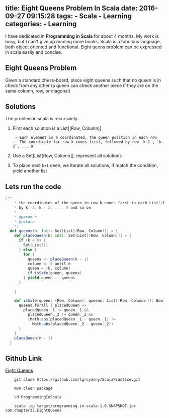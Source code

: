 title: Eight Queens Problem In Scala
date: 2016-09-27 09:15:28
tags:
    - Scala
    - Learning
categories:
      - Learning
---

I have dedicated in **Programming in Scala** for about 4 months. My work is busy, but I can't give up reading more books.
Scala is a fabulous language, both object oriented and functional.
Eight qeens problem can be expressed in scala easily and concise.
<!--more-->

## Eight Queens Problem
Given a standard chess-board, place eight queens such that no queen is in check from any other (a queen can check another piece if they are on the same column, row, or diagonal)

## Solutions

The problem in scala is recursively.

1. First each solution is a List[(Row, Column)]
		
		- Each element is a coordinated, the queen position in each row
		- The coordicate for row k comes first, followed by row `k-1`, `k-2`, ... 0

2. Use a Set[List[Row, Column]], represent all solutions
3. To place next `k+1` qeen, we iterate all solutions, if match the condition, yield another list


## Lets run the code
```scala
/**
    * the coordinates of the queen in row k comes first in each List[(ROW, Column)], followed
    * by k -1, k - 2, ..., 0 and so on
    *
    * @param n
    * @return
    */
  def queens(n: Int): Set[List[(Row, Column)]] = {
    def placeQueen(k: Int): Set[List[(Row, Column)]] = {
      if (k < 0) {
        Set(List())
      } else {
        for {
          queens <- placeQueen(k - 1)
          column <- 0 until n
          queen = (k, column)
          if isSafe(queen, queens)
        } yield queen :: queens
      }

    }

    def isSafe(queen: (Row, Column), queens: List[(Row, Column)]): Boolean = {
      queens.forall { placedQueen =>
        placedQueen._1 != queen._1 &&
          placedQueen._2 != queen._2 &&
          (Math.abs(placedQueen._1 - queen._1) !=
            Math.abs(placedQueen._2 - queen._2))
      }
    }
    placeQueen(n - 1)
  }
```

## Github Link

[Eight Queens](https://github.com/lgrcyanny/ScalaPractice/blob/master/ProgrammingInScala/src/main/scala/com/chapter23/EightQueens.scala)

```shell
	git clone https://github.com/lgrcyanny/ScalaPractice.git
	
	mvn clean package
	
	cd ProgrammingInScala
	
	scala -cp target/programming-in-scala-1.0-SNAPSHOT.jar com.chapter23.EightQueens
```


